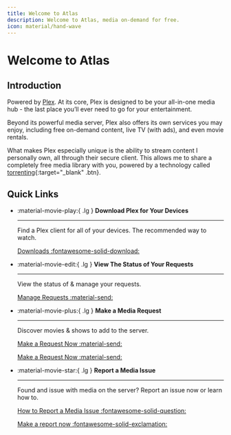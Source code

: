 ```yaml
---
title: Welcome to Atlas
description: Welcome to Atlas, media on-demand for free.
icon: material/hand-wave
---
```


# Welcome to Atlas

## Introduction

Powered by [Plex](https://www.plex.tv/). At its core, Plex is designed to be your all-in-one media hub - the last place you’ll ever need to go for your entertainment.

Beyond its powerful media server, Plex also offers its own services you may enjoy, including free on-demand content, live TV (with ads), and even movie rentals.  

What makes Plex especially unique is the ability to stream content I personally own, all through their secure client. This allows me to share a completely free media library with you, powered by a technology called [torrenting](https://en.wikipedia.org/wiki/BitTorrent){:target="_blank" .btn}.

## Quick Links

<div class="grid cards" markdown>

-   :material-movie-play:{ .lg } __Download Plex for Your Devices__

    ---

    Find a Plex client for all of your devices. The recommended way to watch.

    [Downloads :fontawesome-solid-download:](REFPAGE:Downloads)

-   :material-movie-edit:{ .lg } __View The Status of Your Requests__

    ---

    View the status of & manage your requests.

    [Manage Requests :material-send:](https://search.serveratlas.online/requests)

-   :material-movie-plus:{ .lg } __Make a Media Request__

    ---

    Discover movies & shows to add to the server.

    [Make a Request Now :material-send:](https://search.serveratlas.online)

    [Make a Request Now :material-send:](https://search.serveratlas.online)

-   :material-movie-star:{ .lg } __Report a Media Issue__

    ---

    Found and issue with media on the server? Report an issue now or learn how to.

    [How to Report a Media Issue :fontawesome-solid-question:](REFPAGE:Downloads)

    [Make a report now :fontawesome-solid-exclamation:](https://search.serveratlas.online/)

</div>